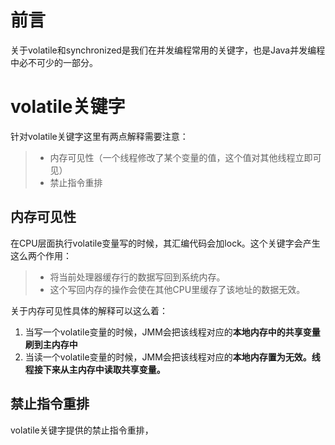 # 前言
关于volatile和synchronized是我们在并发编程常用的关键字，也是Java并发编程中必不可少的一部分。
# volatile关键字

针对volatile关键字这里有两点解释需要注意：
>* 内存可见性（一个线程修改了某个变量的值，这个值对其他线程立即可见）
>* 禁止指令重排

## 内存可见性
在CPU层面执行volatile变量写的时候，其汇编代码会加lock。这个关键字会产生这么两个作用：
>* 将当前处理器缓存行的数据写回到系统内存。
>* 这个写回内存的操作会使在其他CPU里缓存了该地址的数据无效。

关于内存可见性具体的解释可以这么着：
1. 当写一个volatile变量的时候，JMM会把该线程对应的**本地内存中的共享变量刷到主内存中**
2. 当读一个volatile变量的时候，JMM会把该线程对应的**本地内存置为无效。线程接下来从主内存中读取共享变量。**


## 禁止指令重排
volatile关键字提供的禁止指令重排，